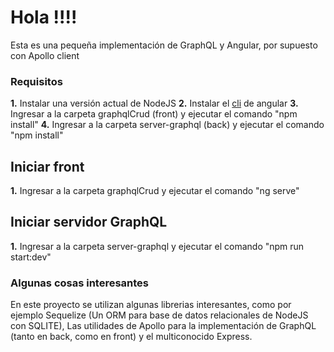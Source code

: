 Hola !!!!
=========

Esta es una pequeña implementación de GraphQL y Angular, por supuesto con Apollo client

### Requisitos

**1.** Instalar una versión actual de NodeJS
**2.** Instalar el [cli](https://cli.angular.io/) de angular
**3.** Ingresar a la carpeta graphqlCrud (front) y ejecutar el comando "npm install"
**4.** Ingresar a la carpeta server-graphql (back) y ejecutar el comando "npm install"

## Iniciar front

**1.** Ingresar a la carpeta graphqlCrud y ejecutar el comando "ng serve"

## Iniciar servidor GraphQL

**1.** Ingresar a la carpeta server-graphql y ejecutar el comando "npm run start:dev"

### Algunas cosas interesantes

En este proyecto se utilizan algunas librerias interesantes, como por ejemplo Sequelize (Un ORM para base de datos relacionales de NodeJS con SQLITE), Las utilidades de Apollo para la implementación de GraphQL (tanto en back, como en front) y el multiconocido Express.
